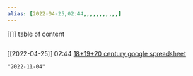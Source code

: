 ```yaml
---
alias: [2022-04-25,02:44,,,,,,,,,,,]
---
```

[[]]
table of content
```toc
```

[[2022-04-25]] 02:44
[18+19+20 century google spreadsheet](https://docs.google.com/spreadsheets/d/1zfvo7pL1es-EK3W6KCiSx2HPAEqDNsobKbYRx5Xa9Tc/edit#gid=221671034)
```query
"2022-11-04"
```